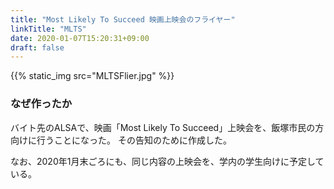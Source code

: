 ```yaml
---
title: "Most Likely To Succeed 映画上映会のフライヤー"
linkTitle: "MLTS"
date: 2020-01-07T15:20:31+09:00
draft: false
---
```


{{% static_img src="MLTSFlier.jpg" %}}

### なぜ作ったか
バイト先のALSAで、映画「Most Likely To Succeed」上映会を、飯塚市民の方向けに行うことになった。
その告知のために作成した。

なお、2020年1月末ごろにも、同じ内容の上映会を、学内の学生向けに予定している。
